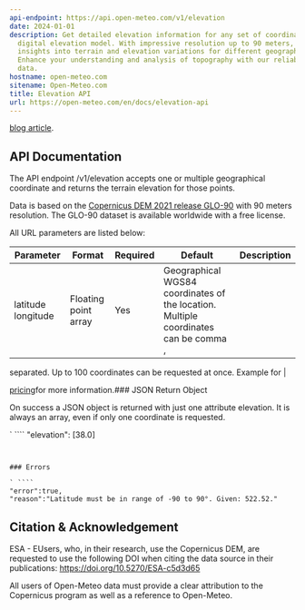 ```yaml
---
api-endpoint: https://api.open-meteo.com/v1/elevation
date: 2024-01-01
description: Get detailed elevation information for any set of coordinates using our
  digital elevation model. With impressive resolution up to 90 meters, gain valuable
  insights into terrain and elevation variations for different geographic points.
  Enhance your understanding and analysis of topography with our reliable elevation
  data.
hostname: open-meteo.com
sitename: Open-Meteo.com
title: Elevation API
url: https://open-meteo.com/en/docs/elevation-api
---
```


[blog article](https://openmeteo.substack.com/p/87a094f1-325d-497a-8a9d-4d16b794fd15).

## API Documentation

The API endpoint /v1/elevation accepts one or multiple geographical coordinate and returns the terrain elevation for those points.

Data is based on the [Copernicus DEM 2021 release GLO-90](https://spacedata.copernicus.eu/collections/copernicus-digital-elevation-model) with 90 meters resolution. The GLO-90 dataset is available worldwide with a free license.

All URL parameters are listed below:

| Parameter | Format | Required | Default | Description |
|---|---|---|---|---|
| latitude longitude | Floating point array | Yes | Geographical WGS84 coordinates of the location. Multiple coordinates can be comma ,
separated. Up to 100 coordinates can be requested at once. Example for
|

[pricing](https://open-meteo.com/en/pricing)for more information.### JSON Return Object

On success a JSON object is returned with just one attribute elevation. It is always an array, even if only one coordinate is requested.

` ````
"elevation": [38.0]
```


### Errors

` ````
"error":true,
"reason":"Latitude must be in range of -90 to 90°. Given: 522.52."
```


## Citation & Acknowledgement

ESA - EUsers, who, in their research, use the Copernicus DEM, are requested to use the following DOI when citing the data source in their publications: https://doi.org/10.5270/ESA-c5d3d65

All users of Open-Meteo data must provide a clear attribution to the Copernicus program as well as a reference to Open-Meteo.
